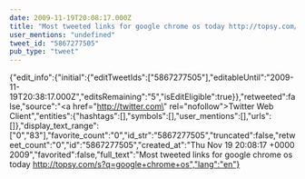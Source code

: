 ```yaml
---
date: 2009-11-19T20:08:17.000Z
title: "Most tweeted links for google chrome os today http://topsy.com/s?q=google+chrome+os″"
user_mentions: "undefined"
tweet_id: "5867277505"
pub_type: "tweet"
---
```

{"edit_info":{"initial":{"editTweetIds":["5867277505"],"editableUntil":"2009-11-19T20:38:17.000Z","editsRemaining":"5","isEditEligible":true}},"retweeted":false,"source":"<a href=\"http://twitter.com\" rel=\"nofollow\">Twitter Web Client</a>","entities":{"hashtags":[],"symbols":[],"user_mentions":[],"urls":[]},"display_text_range":["0","83"],"favorite_count":"0","id_str":"5867277505","truncated":false,"retweet_count":"0","id":"5867277505","created_at":"Thu Nov 19 20:08:17 +0000 2009","favorited":false,"full_text":"Most tweeted links for google chrome os today http://topsy.com/s?q=google+chrome+os","lang":"en"}
